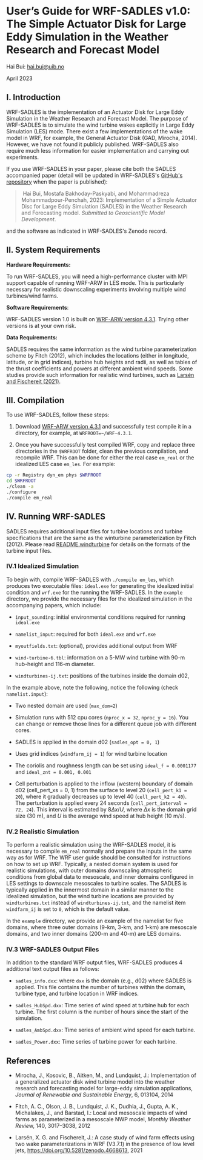 # User’s Guide for WRF-SADLES v1.0: The Simple Actuator Disk for Large Eddy Simulation in the Weather Research and Forecast Model

Hai Bui:  hai.bui@uib.no

April 2023

## I. Introduction

WRF-SADLES is the implementation of an Actuator Disk for Large Eddy Simulation in the Weather Research and Forecast Model. The purpose of WRF-SADLES is to simulate the wind turbine wakes explicitly in Large Eddy Simulation (LES) mode. There exist a few implementations of the wake model in WRF, for example, the General Actuator Disk (GAD, Mirocha, 2014). However, we have not found it publicly published. WRF-SADLES also require much less information for easier implementation and carrying out experiments.

If you use WRF-SADLES in your paper, please cite both the SADLES accompanied paper (detail will be updated in WRF-SADLES's [GitHub's repository](https://github.com/haibuihoang/WRF-SADLES) when the paper is published):

>  Hai Bui, Mostafa Bakhoday-Paskyabi, and Mohammadreza Mohammadpour-Penchah, 2023: Implementation of a Simple Actuator Disc for Large Eddy Simulation (SADLES) in the Weather Research and Forecasting model. *Submitted to Geoscientific Model Development*.

and the software as indicated in WRF-SADLES's Zenodo record.

## II. System Requirements

**Hardware Requirements:**

To run WRF-SADLES, you will need a high-performance cluster with MPI support capable of running WRF-ARW in LES mode. This is particularly necessary for realistic downscaling experiments involving multiple wind turbines/wind farms.

**Software Requirements**:

WRF-SADLES version 1.0 is built on [WRF-ARW version 4.3.1](https://github.com/wrf-model/WRF/releases/tag/v4.3.1). Trying other versions is at your own risk.

**Data Requirements:**

SADLES requires the same information as the wind turbine parameterization scheme by Fitch (2012), which includes the locations (either in longitude, latitude, or in grid indices), turbine hub heights and radii, as well as tables of the thrust coefficients and powers at different ambient wind speeds. Some studies provide such information for realistic wind turbines, such as  [Larsén and Fischereit (2021)](https://doi.org/10.5281/zenodo.4668613).

## III. Compilation

To use WRF-SADLES, follow these steps:

1. Download [WRF-ARW version 4.3.1](https://github.com/wrf-model/WRF/releases/tag/v4.3.1) and successfully test compile it in a directory, for example, at `WRFROOT=~/WRF-4.3.1`.

2. Once you have successfully test compiled WRF, copy and replace three directories in the `$WRFROOT` folder, clean the previous compilation, and recompile WRF. This can be done for either the real case `em_real` or the idealized LES case `em_les`. For example:

```bash
cp -r Registry dyn_em phys $WRFROOT
cd $WRFROOT
./clean -a
./configure
./compile em_real
```

## IV. Running WRF-SADLES

SADLES requires additional input files for turbine locations and turbine specifications that are the same as the winturbine parameterization by Fitch (2012). Please read [README.windturbine](https://github.com/wrf-model/WRF/blob/master/doc/README.windturbine) for details on the formats of the turbine input files.

### IV.1 Idealized Simulation

To begin with, compile WRF-SADLES with `./compile em_les`, which produces two executable files: `ideal.exe` for generating the idealized initial condition and `wrf.exe` for the running the WRF-SADLES. In the `example` directory, we provide the necessary files for the idealized simulation in the accompanying papers, which include:

- `input_sounding`: initial environmental conditions required for running `ideal.exe`

- `namelist_input`: required for both `ideal.exe` and `wrf.exe`

- `myoutfields.txt`: (optional), provides additional output from WRF

- `wind-turbine-6.tbl`: information on a 5-MW wind turbine with 90-m hub-height and 116-m diameter. 

- `windturbines-ij.txt`: positions of the turbines inside the domain d02,

In the example above, note the following, notice the following (check `namelist.input`):

- Two nested domain are used (`max_dom=2`)

- Simulation runs with 512 cpu cores (`nproc_x = 32`,  `nproc_y = 16`). You can change or remove those lines for a different queue job with different cores.

- SADLES is applied in the domain d02 (`sadles_opt = 0, 1`)

- Uses grid indices (`windfarm_ij = 1`) for wind turbine location

- The coriolis and roughness length can be set using `ideal_f = 0.0001177` and `ideal_znt = 0.001, 0.001`

- Cell perturbation is applied to the inflow (western) boundary of domain d02 (cell_pert_xs = 0, 1) from the surface to level 20 (`cell_pert_k1 = 20`), where it gradually decreases up to level 40 (`cell_pert_k2 = 40`). The perturbation is applied every 24 seconds (`cell_pert_interval = 72, 24`). This interval is estimated by $8\Delta x/U$, where $\Delta x$ is the domain grid size (30 m), and $U$ is the average wind speed at hub height (10 m/s).

### IV.2 Realistic Simulation

To perform a realistic simulation using the WRF-SADLES model, it is necessary to compile `em_real` normally and prepare the inputs in the same way as for WRF. The WRF user guide should be consulted for instructions on how to set up WRF. Typically, a nested domain system is used for realistic simulations, with outer domains downscaling atmospheric conditions from global data to mesoscale, and inner domains configured in LES settings to downscale mesoscales to turbine scales. The SADLES is typically applied in the innermost domain in a similar manner to the idealized simulation, but the wind turbine locations are provided by `windturbines.txt` instead of `windturbines-ij.txt`, and the namelist item `windfarm_ij` is set to `0`, which is the default value.

In the `example` directory, we provide an example of the namelist for five domains, where three outer domains (9-km, 3-km, and 1-km) are mesoscale domains, and two inner domains (200-m and 40-m) are LES domains.

### IV.3 WRF-SADLES Output Files

In addition to the standard WRF output files, WRF-SADLES produces 4 additional text output files as follows:

- `sadles_info.dxx`: where `dxx` is the domain (e.g., d02) where SADLES is applied. This file contains the number of turbines within the domain, turbine type, and turbine location in WRF indices.

- `sadles_HubSpd.dxx`: Time series of wind speed at turbine hub for each turbine. The first column is the number of hours since the start of the simulation.

- `sadles_AmbSpd.dxx`: Time series of ambient wind speed for each turbine.

- `sadles_Power.dxx`: Time series of turbine power for each turbine.

## References

- Mirocha, J., Kosovic, B., Aitken, M., and Lundquist, J.: Implementation of a generalized actuator disk wind turbine model into the weather research and forecasting model for large-eddy simulation applications, *Journal of Renewable and Sustainable Energy*, 6, 013104, 2014

- Fitch, A. C., Olson, J. B., Lundquist, J. K., Dudhia, J., Gupta, A. K., Michalakes, J., and Barstad, I.: Local and mesoscale impacts of wind  farms as parameterized in a mesoscale NWP model, *Monthly Weather Revie*w, 140, 3017–3038, 2012

- Larsén, X. G. and Fischereit, J.: A case study of wind farm effects using two wake parameterizations in WRF (V3.7.1) in the presence of low level jets, https://doi.org/10.5281/zenodo.4668613, 2021
